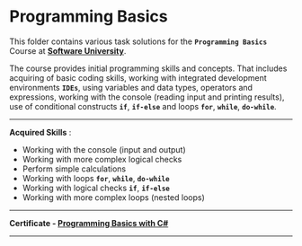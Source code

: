 # Programming Basics

This folder contains various task solutions for the **`Programming Basics`** Course at **[Software University](https://softuni.bg/)**.

The course provides initial programming skills and concepts. That includes acquiring of basic coding skills, working with integrated development environments **`IDEs`**, using variables and data types, operators and expressions, working with the console (reading input and printing results), use of conditional constructs **`if`**, **`if-else`** and loops **`for`**, **`while`**, **`do-while`**.

---

**Acquired Skills** :
* Working with the console (input and output)
* Working with more complex logical checks
* Perform simple calculations
* Working with loops **`for`**, **`while`**, **`do-while`**
* Working with logical checks **`if`**, **`if-else`**
* Working with more complex loops (nested loops)

---

**Certificate - [Programming Basics with C#](https://softuni.bg/certificates/details/77143/f73ec6bb)**

---
